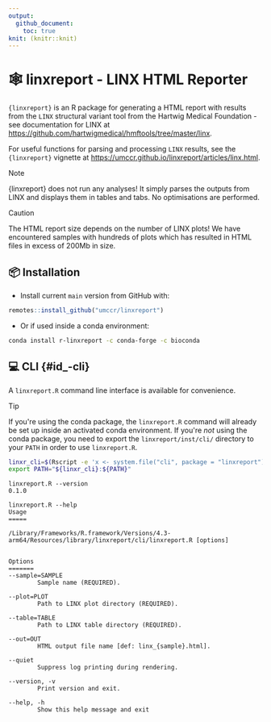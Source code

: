 ```yaml
---
output:
  github_document:
    toc: true
knit: (knitr::knit)
---
```


<!-- README.md is generated from README.Rmd. Please edit that file -->



# 🕸  linxreport - LINX HTML Reporter

`{linxreport}` is an R package for generating a HTML report with
results from the `LINX` structural variant tool from the Hartwig
Medical Foundation - see documentation for LINX at
<https://github.com/hartwigmedical/hmftools/tree/master/linx>.

For useful functions for parsing and processing `LINX` results,
see the `{linxreport}` vignette at
<https://umccr.github.io/linxreport/articles/linx.html>.

> [!NOTE]
> {linxreport} does not run any analyses!
> It simply parses the outputs from LINX
> and displays them in tables and tabs. No optimisations are performed.

> [!CAUTION]
> The HTML report size depends on the number of LINX plots!
> We have encountered samples with hundreds of plots which has resulted in
> HTML files in excess of 200Mb in size.

## 📦 Installation

- Install current `main` version from GitHub with:

```r
remotes::install_github("umccr/linxreport")
```

- Or if used inside a conda environment:

```bash
conda install r-linxreport -c conda-forge -c bioconda
```

## 💻 CLI {#id_-cli}

A `linxreport.R` command line interface is available for convenience.

> [!TIP]
> If you're using the conda package, the `linxreport.R` command will already be set up
> inside an activated conda environment.
> If you're _not_ using the conda package, you need to export the
> `linxreport/inst/cli/` directory to your `PATH` in order to use `linxreport.R`.


```bash
linxr_cli=$(Rscript -e 'x <- system.file("cli", package = "linxreport"); cat(x, "\n")' | xargs)
export PATH="${linxr_cli}:${PATH}"
```


```
linxreport.R --version
0.1.0 

linxreport.R --help
Usage
=====
 
/Library/Frameworks/R.framework/Versions/4.3-arm64/Resources/library/linxreport/cli/linxreport.R [options]


Options
=======
--sample=SAMPLE
		Sample name (REQUIRED).

--plot=PLOT
		Path to LINX plot directory (REQUIRED).

--table=TABLE
		Path to LINX table directory (REQUIRED).

--out=OUT
		HTML output file name [def: linx_{sample}.html].

--quiet
		Suppress log printing during rendering.

--version, -v
		Print version and exit.

--help, -h
		Show this help message and exit
```
